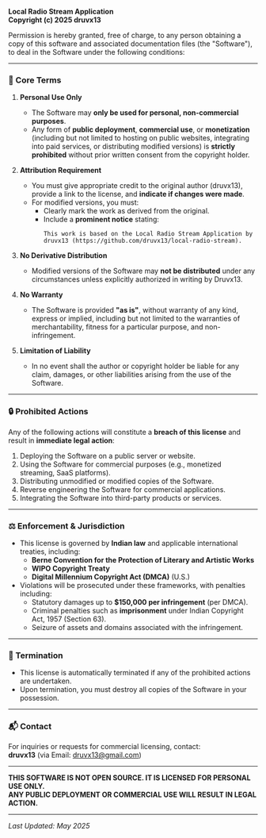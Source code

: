 **Local Radio Stream Application**  
**Copyright (c) 2025 druvx13**  

Permission is hereby granted, free of charge, to any person obtaining a copy of this software and associated documentation files (the "Software"), to deal in the Software under the following conditions:

---

### 📌 Core Terms
1. **Personal Use Only**  
   - The Software may **only be used for personal, non-commercial purposes**.  
   - Any form of **public deployment**, **commercial use**, or **monetization** (including but not limited to hosting on public websites, integrating into paid services, or distributing modified versions) is **strictly prohibited** without prior written consent from the copyright holder.

2. **Attribution Requirement**  
   - You must give appropriate credit to the original author (druvx13), provide a link to the license, and **indicate if changes were made**.  
   - For modified versions, you must:  
     - Clearly mark the work as derived from the original.  
     - Include a **prominent notice** stating:  
       ```  
       This work is based on the Local Radio Stream Application by druvx13 (https://github.com/druvx13/local-radio-stream).  
       ```  

3. **No Derivative Distribution**  
   - Modified versions of the Software may **not be distributed** under any circumstances unless explicitly authorized in writing by Druvx13.  

4. **No Warranty**  
   - The Software is provided **"as is"**, without warranty of any kind, express or implied, including but not limited to the warranties of merchantability, fitness for a particular purpose, and non-infringement.  

5. **Limitation of Liability**  
   - In no event shall the author or copyright holder be liable for any claim, damages, or other liabilities arising from the use of the Software.  

---

### 🔒 Prohibited Actions
Any of the following actions will constitute a **breach of this license** and result in **immediate legal action**:  
1. Deploying the Software on a public server or website.  
2. Using the Software for commercial purposes (e.g., monetized streaming, SaaS platforms).  
3. Distributing unmodified or modified copies of the Software.  
4. Reverse engineering the Software for commercial applications.  
5. Integrating the Software into third-party products or services.  

---

### ⚖️ Enforcement & Jurisdiction
- This license is governed by **Indian law** and applicable international treaties, including:  
  - **Berne Convention for the Protection of Literary and Artistic Works**  
  - **WIPO Copyright Treaty**  
  - **Digital Millennium Copyright Act (DMCA)** (U.S.)  
- Violations will be prosecuted under these frameworks, with penalties including:  
  - Statutory damages up to **$150,000 per infringement** (per DMCA).  
  - Criminal penalties such as **imprisonment** under Indian Copyright Act, 1957 (Section 63).  
  - Seizure of assets and domains associated with the infringement.  

---

### 🧾 Termination
- This license is automatically terminated if any of the prohibited actions are undertaken.  
- Upon termination, you must destroy all copies of the Software in your possession.  

---

### 📬 Contact
For inquiries or requests for commercial licensing, contact:  
**druvx13** (via Email: druvx13@gmail.com)  

---

**THIS SOFTWARE IS NOT OPEN SOURCE. IT IS LICENSED FOR PERSONAL USE ONLY.**  
**ANY PUBLIC DEPLOYMENT OR COMMERCIAL USE WILL RESULT IN LEGAL ACTION.**  

---  
*Last Updated: May 2025*
